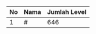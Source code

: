 | No | Nama            | Jumlah Level |
|----|-----------------|--------------|
| 1  | #    |    646        |
